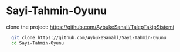 # Sayi-Tahmin-Oyunu
clone the project:
https://github.com/AybukeSanall/TalepTakipSistemi 

```bash
  git clone https://github.com/AybukeSanall/Sayi-Tahmin-Oyunu
  cd Sayi-Tahmin-Oyunu 
```
